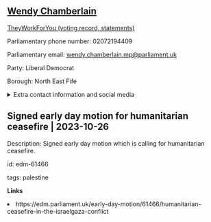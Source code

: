 ## <a href="https://members.parliament.uk/member/4765/contact">Wendy Chamberlain</a>

<a href="https://www.theyworkforyou.com/mp/25872/wendy_chamberlain/north_east_fife">TheyWorkForYou (voting record, statements)</a> 

Parliamentary phone number: 02072194409 

Parliamentary email: wendy.chamberlain.mp@parliament.uk 

Party: Liberal Democrat 

Borough: North East Fife 

<details><summary>Extra contact information and social media</summary> 
<li>Website:</li>
<li>Twitter: https://twitter.com/wendychambld</li>
<li>Constituency office phone number: 01334656361</li>
<li>Constituency office email:</li>
<li>Facebook: https://www.facebook.com/WendyChamberlainMP/</li>
<li>Instagram:</li>
<li>Youtube:</li>
<li>Linkedin:</li>
<li>Government department phone number:</li>
<li>Government department email:</li>
<li>Threads:</li>
<li>Party office phone number:</li>
<li>Party office email:</li>
<li>Tiktok:</li>
</details>

## Signed early day motion for humanitarian ceasefire | 2023-10-26

Description: Signed early day motion which is calling for humanitarian ceasefire. 
 
id: edm-61466 

tags: palestine 

**Links** 
 <li>https://edm.parliament.uk/early-day-motion/61466/humanitarian-ceasefire-in-the-israelgaza-conflict</li>
